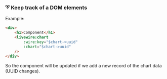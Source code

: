 ### ➰ Keep track of a DOM elements

Example:
```html
<div>
    <h1>Component</h1>
    <livewire:chart
        :wire:key="$chart->uuid"
        :chart="$chart->uuid"
    />
</div> 
```

So the component will be updated if we add a new record of the chart data (UUID changes).